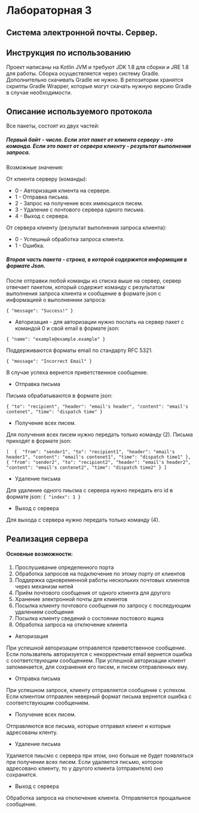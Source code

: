 # Лабораторная 3 
## Система электронной почты. Сервер.
## Инструкция по использованию
Проект написаны на Kotlin JVM и требуют JDK 1.8 для сборки и JRE 1.8 для работы. Сборка осуществляется через систему Gradle. Дополнительно скачивать Gradle не нужно. В репозитории хранятся скрипты Gradle Wrapper, которые могут скачать нужную версию Gradle в случае необходимости. 
## Описание используемого протокола

Все пакеты, состоят из двух частей:

##### Первый байт - число. Если этот пакет от клиента серверу - это команда. Если это пакет от сервера клиенту - результат выполнения запроса.

Возможные значения:

От клиента серверу (команды):

 - 0 - Авторизация клиента на сервере.
 - 1 - Отправка письма.
 - 2 - Запрос на получение всех имеющихся писем.
 - 3 - Удаление с почтового сервера одного письма.
 - 4 - Выход с сервера.
 
От сервера клиенту (результат выполнения запроса клиента):

 - 0 - Успешный обработка запроса клиента.
 - 1 - Ошибка. 
 
##### Вторая часть пакета - строка, в которой содержится информация в формате Json.

После отправки любой команды из списка выше на сервер, сервер отвечает пакетом, который содержит команду с результатом выполнения запроса клиента и сообщение в формате json с информацией о выполненнии запроса:

`
{
  "message": "Success!"
}
`

* Авторизация - для авторизации нужно послать на сервер пакет с командой 0 и свой email в формате json:

`
{
  "name": "example@example.example"
}
`

Поддерживаются форматы email по стандарту RFC 5321.

`
{
  "message": "Incorrect Email"
}
`

В случае успеха вернется приветственное сообщение.

* Отправка письма

Письма обрабатываются в формате json:

`
{
  "to": "recipient",
  "header": "email's header",
  "content": "email's contenet",
  "time": "dispatch time"
}
`

* Получение всех писем. 

Для получения всех писем нужно передать только команду (2). Письма приходят в формате json:

`
[ 
{ 
  "from": "sender1",
  "to": "recipient1",
  "header": "email's header1",
  "content": "email's contenet1",
  "time": "dispatch time1"
},
{
  "from": "sender2",
  "to": "recipient2",
  "header": "email's header2",
  "content": "email's contenet2",
  "time": "dispatch time2"
}
]
`

* Удаление письма

Для удаление одного пиьсма с сервера нужно передать его id в формате json:
`
{
  "index": 1
}
`

* Выход с сервера

Для выхода с сервера нужно передать только команду (4).

## Реализация сервера
#### Основные возможности:

1) Прослушивание определенного порта
2) Обработка запросов на подключение по этому порту от клиентов
3) Поддержка одновременной работы нескольких почтовых клиентов
через механизм нитей
4) Приём почтового сообщения от одного клиента для другого
5) Хранение электронной почты для клиентов
6) Посылка клиенту почтового сообщения по запросу с последующим
удалением сообщения
7) Посылка клиенту сведений о состоянии постового ящика
8) Обработка запроса на отключение клиента

* Авторизация

При успешной авторизации отправлется приветственное сообщение. Если пользватель авторизуется с некорректным email вернется ошибка с соответствующим сообщением. 
При успешной авторизации клиент запоминается, для сохранения его писем, и писем отправленных ему.

* Отправка письма 

При успешном запросе, клиенту отправляется сообщение с успехом. Если клиентом отправлен неверный формат письма вернется ошибка с соответствующим сообщением. 

* Получение всех писем. 

Отправляются все письма, которые отправил клиент и которые адресованы кленту. 

* Удаление письма

Удаляется пиьсмо с сервера при этом, оно больше не будет появляться при получении всех писем. Если удаляется письмо, которое адресовано клиенту, то у другого клиента (отправителя) оно сохранится.

* Выход с сервера

Обработка запроса на отключение клиента. Отправляется прощальное сообщение. 
